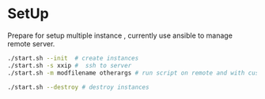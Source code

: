 # SetUp

Prepare for setup multiple instance , currently use ansible to manage remote server.


```bash
./start.sh --init  # create instances
./start.sh -s xxip #  ssh to server
./start.sh -m modfilename otherargs # run script on remote and with customer args

./start.sh --destroy # destroy instances
```